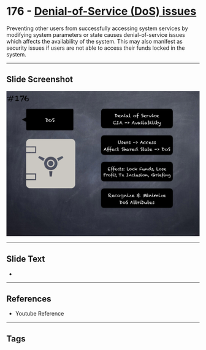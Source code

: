 # 176 - [Denial-of-Service (DoS) issues](Denial-of-Service%20(DoS)%20issues.md)
Preventing other users from successfully accessing system services by modifying system parameters or state causes denial-of-service issues which affects the availability of the system. This may also manifest as security issues if users are not able to access their funds locked in the system.
___
## Slide Screenshot
![0176.png](../../images/pitfalls_and_best_practices201/176.png)
___
## Slide Text
- 
___
## References
- Youtube Reference
___
## Tags